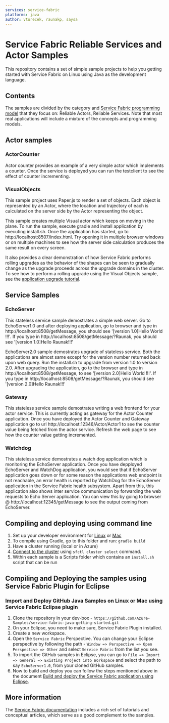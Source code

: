 ```yaml
---
services: service-fabric
platforms: java
author: vturecek, raunakp, saysa
---
```


# Service Fabric Reliable Services and Actor Samples

This repository contains a set of simple sample projects to help you getting started with Service Fabric on Linux using Java as the development language. 

## Contents

The samples are divided by the category and [Service Fabric programming model][service-fabric-programming-models] that they focus on: Reliable Actors, Reliable Services. Note that most real applications will include a mixture of the concepts and programming models.

## Actor samples
### ActorCounter

Actor counter provides an example of a very simple actor which implements a counter. Once the service is deployed you can run the testclient to see the effect of counter incrementing.  

### VisualObjects 

This sample project uses Paper.js to render a set of objects. Each object is represented by an Actor, where the location and trajectory of each is calculated on the server side by the Actor representing the object. 

This sample creates multiple Visual actor which keeps on moving in the plane. 
To run the sample, execute gradle and install application by executing install.sh. Once the application has started, go to http://localhost:8507/index.html. Try opening it in multiple browser windows or on multiple machines to see how the server side calculation produces the same result on every screen.

It also provides a clear demonstration of how Service Fabric performs rolling upgrades as the behavior of the shapes can be seen to gradually change as the upgrade proceeds across the upgrade domains in the cluster. To see how to perform a rolling upgrade using the Visual Objects sample, see the [application upgrade tutorial][app-upgrade-tutorial].

## Service Samples
### EchoServer

This stateless service sample demostrates a simple web server. Go to EchoServer1.0 and after deploying application, go to browser and type in http://localhost:8508/getMessage, you should see '[version 1.0]Hello World !!!'. If you type in http://localhost:8508/getMessage/?Raunak, you should see '[version 1.0]Hello Raunak!!!'

EchoServer2.0 sample demostrates upgrade of stateless service. Both the applications are almost same except for the version number returned back upon web query. Run the install.sh to upgrade from version 1.0 to version 2.0. After upgrading the application, go to the browser and type in http://localhost:8508/getMessage, to see '[version 2.0]Hello World !!!'. If you type in http://localhost:8508/getMessage/?Raunak, you should see '[version 2.0]Hello Raunak!!!'

### Gateway

This stateless service sample demostrates writing a web frontend for your actor service. This is currently acting as gateway for the Actor Counter application. Once you have deployed the Actor Counter and Gateway application go to url http://localhost:12346/Actor/Actor1 to see the counter value being fetched from the actor service. Refresh the web page to see how the counter value getting incremented. 

### Watchdog

This stateless service demostrates a watch dog application which is monitoring the EchoServer application. Once you have depployed EchoServer and WatchDog application, you would see that if EchoServer application goes down or for some reason the applications web endpoint is not reachable, an error health is reported by WatchDog for the EchoServer application in the Service Fabric health subsystem. Apart from this, this application also shows inter service communication by forwarding the web requests to Echo Server application. You can view this by going to browser @ http://localhost:12345/getMessage to see the output coming from EchoServer. 

## Compiling and deploying using command line 

1. Set up your developer environment for [Linux](https://docs.microsoft.com/en-us/azure/service-fabric/service-fabric-get-started-linux) or [Mac](https://docs.microsoft.com/en-us/azure/service-fabric/service-fabric-get-started-mac)
2. To compile using Gradle, go to this folder and run: ``gradle build``
3. Have a cluster running (local or in Azure)
4. [Connect to the cluster](https://docs.microsoft.com/en-us/azure/service-fabric/service-fabric-sfctl-cluster) using ``sfctl cluster select`` command.
5. Within each sample is a Scripts folder which contains an ``install.sh`` script that can be run

## Compiling and Deploying the samples using Service Fabric Plugin for Eclipse

### Import and Deploy GitHub Java Samples on Linux or Mac using Service Fabric Eclipse plugin
1. Clone the repository in your dev-box - ``https://github.com/Azure-Samples/service-fabric-java-getting-started.git``
2. On your Eclipse, you need to make sure, Service Fabric Plugin installed.
3. Create a new workspace.
4. Open the ``Service Fabric`` Perspective. You can change your Eclipse perspective by following the path - ``Window => Perspective => Open Perspective => Other`` and select  ``Service Fabric`` from the list you see.
5. To import the GitHub samples in Eclipse, you can go to ``File => Import => General => Existing Project into Workspace`` and select the path to say ``EchoServer1.0``, from your cloned GitHub samples.
6. Now to build and deploy you can follow the steps mentioned above in the document [Build and deploy the Service Fabric application using Eclipse](https://docs.microsoft.com/en-us/azure/service-fabric/service-fabric-get-started-eclipse#build-and-deploy-the-service-fabric-application-using-eclipse).

## More information

The [Service Fabric documentation][service-fabric-docs] includes a rich set of tutorials and conceptual articles, which serve as a good complement to the samples.

<!-- Links -->

[service-fabric-programming-models]: https://azure.microsoft.com/en-us/documentation/articles/service-fabric-choose-framework/
[app-upgrade-tutorial]: https://docs.microsoft.com/en-us/azure/service-fabric/service-fabric-application-upgrade-tutorial-powershell
[service-fabric-docs]: http://aka.ms/servicefabricdocs
[service-fabric-github-samples-with-eclipse]: https://docs.microsoft.com/en-us/azure/service-fabric/service-fabric-get-started-eclipse#import-and-deploy-github-java-samples-using-service-fabric-eclipse-plugin